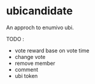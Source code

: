 # ubicandidate

An approch to enumivo ubi.

TODO :
- vote reward base on vote time
- change vote
- remove member
- comment
- ubi token